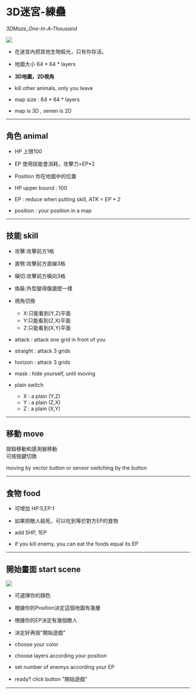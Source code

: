 # 3D迷宮-練蠱

*3DMaze_One-In-A-Thousand*

![](https://i.imgur.com/yPPzdUK.jpg)

* 在迷宮內把其他生物殺光，只有你存活。
* 地圖大小 64 \* 64 \* layers
* **3D地圖，2D視角**

* kill other animals, only you leave
* map size : 64 \* 64 \* layers
* map is 3D , senen is 2D

---

## 角色 animal

* HP 上限100
* EP 使用技能會消耗，攻擊力=EP\*2
* Position 你在地圖中的位置

* HP upper bound : 100
* EP : reduce when putting skill, *ATK = EP \* 2*
* position : your position in a map

---

## 技能 skill

* 攻擊:攻擊前方1格
* 直劈:攻擊前方直線3格
* 橫切:攻擊前方橫向3格
* 偽裝:外型變得像牆壁一樣
* 視角切換
   * X:只能看到(Y,Z)平面
   * Y:只能看到(Z,X)平面
   * Z:只能看到(X,Y)平面

* attack   : attack one grid in front of you
* straight : attack 3 grids  
* horizon  : attack 3 grids
* mask     : hide yourself, until moving
* plain switch 
  * X : a plain (Y,Z)
  * Y : a plain (Z,X)
  * Z : a plain (X,Y)

---

## 移動 move

按鈕移動和感測器移動  
可按按鍵切換

moving by vector button or sensor
switching by the button

---

## 食物 food

* 可增加 HP:5,EP:1
* 如果把敵人殺死，可以吃到等於對方EP的食物

* add 5HP, 1EP
* if you kill enemy, you can eat the foods equal its EP

---

## 開始畫面 start scene

![](https://i.imgur.com/tjTGFyT.jpg)

* 可選擇你的顏色
* 根據你的Position決定這個地圖有幾層
* 根據你的EP決定有幾個敵人
* 決定好再按"開始遊戲"

* choose your color
* choose layers according your position
* set number of enemys according your EP
* ready? click  button "開始遊戲"

---
